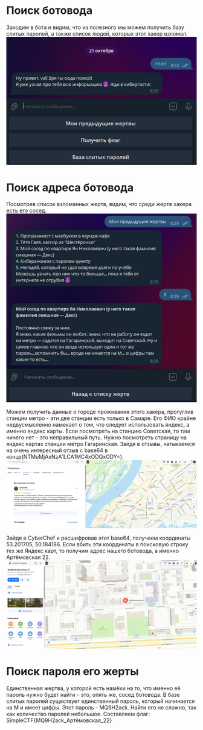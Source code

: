 # Поиск ботовода
Заходим в бота и видим, что из полезного мы можем получить базу слитых паролей, а также список людей, которых этот хакер взломал.
![Первое фото](/OSINT/Поиск_ботовода/1.jpg)

# Поиск адреса ботовода
Посмотрев список взломанных жертв, видим, что среди жертв хакера есть его сосед.
![Второе фото](/OSINT/Поиск_ботовода/2.jpg)

Можем получить данные о городе проживания этого хакера, прогуглив станции метро - эти две станции есть только в Самаре.
Его ФИО крайне недвусмысленно намекает о том, что следует использовать яндекс, а именно яндекс карты.
Если посмотреть на станцию Советская, то там ничего нет - это неправильный путь. Нужно посмотреть страницу на яндекс картах станции метро Гагаринская.
Зайдя в отзывы, натыкаемся на очень интересный отзыв с base64 в конце(NTMuMjAxNzA1LCA1MC4xODQxODY=).
![Третье фото](/OSINT/Поиск_ботовода/3.jpg)

Зайдя в CyberChef и расшифровав этот base64, получаем координаты 53.201705, 50.184186.
Если вбить эти координаты в поисковую строку тех же Яндекс карт, то получим адрес нашего ботовода, а именно Артёмовская 22.
![Четвёртое фото](/OSINT/Поиск_ботовода/4.jpg)

# Поиск пароля его жерты
Единственная жертва, у которой есть намёки на то, что именно её пароль нужно будет найти - это, опять же, сосед ботовода.
В базе слитых паролей существует единственный пароль, который начинается на М и имеет цифры. Этот пароль - MQ9H2ack. Найти его не сложно, так как количество паролей небольшое.
Составляем флаг: SimpleCTF{MQ9H2ack_Артёмовская_22}
